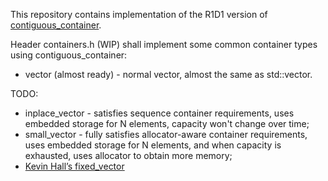 This repository contains implementation of the R1D1 version of [contiguous_container](https://everard.github.io/contiguous_container).

Header containers.h (WIP) shall implement some common container types using contiguous_container:
 - vector (almost ready) - normal vector, almost the same as std::vector.

TODO:
 - inplace_vector - satisfies sequence container requirements, uses embedded storage for N elements, capacity won't change over time;
 - small_vector - fully satisfies allocator-aware container requirements, uses embedded storage for N elements, and when
   capacity is exhausted, uses allocator to obtain more memory;
 - [Kevin Hall’s fixed_vector](https://github.com/KevinDHall/Embedded-Containers)

